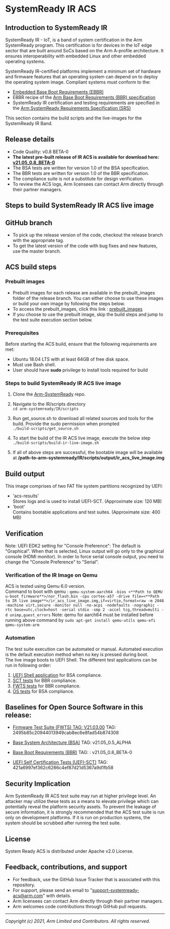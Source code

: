 # SystemReady IR ACS

## Introduction to SystemReady IR
SystemReady IR - IoT, is a band of system certification in the Arm SystemReady program. This certification is for devices in the IoT edge sector that are built around SoCs based on the Arm A-profile architecture. It ensures interoperability with embedded Linux and other embedded operating systems.

SystemReady IR-certified platforms implement a minimum set of hardware and firmware features that an operating system can depend on to deploy the operating system image. Compliant systems must conform to the:
* [Embedded Base Boot Requirements (EBBR)](https://developer.arm.com/architectures/platform-design/embedded-systems)
* EBBR recipe of the [Arm Base Boot Requirements (BBR) specification](https://developer.arm.com/documentation/den0044/latest)
* SystemReady IR certification and testing requirements are specified in the [Arm SystemReady Requirements Specification (SRS)](https://developer.arm.com/documentation/den0109/latest)

This section contains the build scripts and the live-images for the SystemReady IR Band.

## Release details
 - Code Quality: v0.8 BETA-0
 - **The latest pre-built release of IR ACS is available for download here: [v21.05_0.8_BETA-0](prebuilt_images/v21.05_0.8_BETA-0)**
 - The BSA tests are written for version 1.0 of the BSA specification.
 - The BBR tests are written for version 1.0 of the BBR specification.
 - The compliance suite is not a substitute for design verification.
 - To review the ACS logs, Arm licensees can contact Arm directly through their partner managers.


## Steps to build SystemReady IR ACS live image

## GitHub branch
- To pick up the release version of the code, checkout the release branch with the appropriate tag.
- To get the latest version of the code with bug fixes and new features, use the master branch.

## ACS build steps

### Prebuilt images
- Prebuilt images for each release are available in the prebuilt_images folder of the release branch. You can either choose to use these images or build your own image by following the steps below.
- To access the prebuilt_images, click this link : [prebuilt_images](prebuilt_images/)
- If you choose to use the prebuilt image, skip the build steps and jump to the test suite execution section below.

### Prerequisites
Before starting the ACS build, ensure that the following requirements are met:
 - Ubuntu 18.04 LTS with at least 64GB of free disk space.
 - Must use Bash shell.
 - User should have **sudo** privilege to install tools required for build

### Steps to build SystemReady IR ACS live image
1. Clone the [Arm-SystemReady](https://github.com/ARM-software/arm-systemready) repo.

2. Navigate to the IR/scripts directory <br />
 `cd arm-systemready/IR/scripts`

3. Run get_source.sh to download all related sources and tools for the build. Provide the sudo permission when prompted <br />
 `./build-scripts/get_source.sh` <br />

4. To start the build of the IR ACS live image, execute the below step <br />
 `./build-scripts/build-ir-live-image.sh`

5. If all of above steps are successful, the bootable image will be available at **/path-to-arm-systemready/IR/scripts/output/ir_acs_live_image.img**

## Build output
This image comprises of two FAT file system partitions recognized by UEFI: <br />
- 'acs-results' <br />
  Stores logs and is used to install UEFI-SCT. (Approximate size: 120 MB) <br/>
- 'boot' <br />
  Contains bootable applications and test suites. (Approximate size: 400 MB)

## Verification

Note: UEFI EDK2 setting for "Console Preference": The default is "Graphical". When that is selected, Linux output will go only to the graphical console (HDMI monitor). In order to force serial console output, you need to change the "Console Preference" to "Serial".

### Verification of the IR Image on Qemu
ACS is tested using Qemu 6.0 version. <br />
Command to boot with qemu :
   `qemu-system-aarch64 -bios <**Path to QEMU u-boot firmware**>/nor_flash.bin -cpu cortex-a57 -drive file=<**Path to IR live image**>/ir_acs_live_image.img,if=virtio,format=raw -m 2048 -machine virt,secure -monitor null -no-acpi -nodefaults -nographic -rtc base=utc,clock=host -serial stdio -smp 2 -accel tcg,thread=multi -d unimp,guest_errors`
   Note: qemu for aarch64 must be installed  before running above command  by `sudo apt-get install qemu-utils qemu-efi qemu-system-arm`

### Automation
The test suite execution can be automated or manual. Automated execution is the default execution method when no key is pressed during boot. <br />
The live image boots to UEFI Shell. The different test applications can be run in following order:

1. [UEFI Shell application](https://github.com/ARM-software/bsa-acs/blob/master/README.md) for BSA compliance.
2. [SCT tests](https://github.com/ARM-software/bbr-acs/blob/master/README.md) for BBR compliance.
3. [FWTS tests](https://github.com/ARM-software/bbr-acs/blob/master/README.md) for BBR compliance.
4. [OS tests](https://github.com/ARM-software/bsa-acs/blob/master/README.md) for BSA compliance.

## Baselines for Open Source Software in this release:

- [Firmware Test Suite (FWTS) TAG: V21.03.00](http://kernel.ubuntu.com/git/hwe/fwts.git) TAG: 2495b85c20944013949cab8ec6e8fad54b874308  

- [Base System Architecture (BSA)](https://github.com/ARM-software/bsa-acs) TAG: v21.05_0.5_ALPHA    

- [Base Boot Requirements (BBR)](https://github.com/ARM-software/bbr-acs) TAG: : v21.05_0.8_BETA-0 

- [UEFI Self Certification Tests (UEFI-SCT)](https://github.com/tianocore/edk2-test) TAG: 421a6997ef362c6286c4ef87d21d5367a9d1fb58
 


## Security Implication
Arm SystemReady IR ACS test suite may run at higher privilege level. An attacker may utilize these tests as a means to elevate privilege which can potentially reveal the platform security assets. To prevent the leakage of secure information, it is strongly recommended that the ACS test suite is run only on development platforms. If it is run on production systems, the system should be scrubbed after running the test suite.

## License
System Ready ACS is distributed under Apache v2.0 License.

## Feedback, contributions, and support

 - For feedback, use the GitHub Issue Tracker that is associated with this repository.
 - For support, please send an email to "support-systemready-acs@arm.com" with details.
 - Arm licensees can contact Arm directly through their partner managers.
 - Arm welcomes code contributions through GitHub pull requests.

--------------

*Copyright (c) 2021, Arm Limited and Contributors. All rights reserved.*
